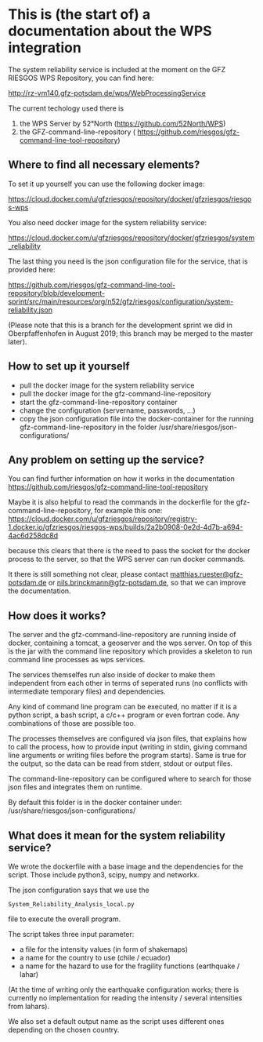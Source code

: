 This is (the start of) a documentation about the WPS integration
================================================================

The system reliability service is included at the moment on the GFZ
RIESGOS WPS Repository, you can find here:

http://rz-vm140.gfz-potsdam.de/wps/WebProcessingService

The current techology used there is
1) the WPS Server by 52°North (https://github.com/52North/WPS)
2) the GFZ-command-line-repository (
https://github.com/riesgos/gfz-command-line-tool-repository)


Where to find all necessary elements?
-------------------------------------

To set it up yourself you can use the following docker image:

https://cloud.docker.com/u/gfzriesgos/repository/docker/gfzriesgos/riesgos-wps

You also need docker image for the system reliability service:

https://cloud.docker.com/u/gfzriesgos/repository/docker/gfzriesgos/system_reliability

The last thing you need is the json configuration file for the
service, that is provided here:

https://github.com/riesgos/gfz-command-line-tool-repository/blob/development-sprint/src/main/resources/org/n52/gfz/riesgos/configuration/system-reliability.json

(Please note that this is a branch for the development sprint we did
in Oberpfaffenhofen in August 2019; this branch may be merged to the
master later).


How to set up it yourself
-------------------------

- pull the docker image for the system reliability service
- pull the docker image for the gfz-command-line-repository
- start the gfz-command-line-repository container
- change the configuration (servername, passwords, ...)
- copy the json configuration file into the docker-container for the
  running gfz-command-line-repository in the folder
  /usr/share/riesgos/json-configurations/

Any problem on setting up the service?
--------------------------------------

You can find further information on how it works in the documentation
 https://github.com/riesgos/gfz-command-line-tool-repository
 
Maybe it is also helpful to read the commands in the dockerfile for
the gfz-command-line-repository, for example this one:
https://cloud.docker.com/u/gfzriesgos/repository/registry-1.docker.io/gfzriesgos/riesgos-wps/builds/2a2b0908-0e2d-4d7b-a694-4ac6d258dc8d

because this clears that there is the need to pass the socket for the
docker process to the server, so that the WPS server can run docker
commands.
 
It there is still something not clear, please contact
matthias.ruester@gfz-potsdam.de or nils.brinckmann@gfz-potsdam.de,
so that we can improve the documentation.

How does it works?
------------------

The server and the gfz-command-line-repository are running inside of
docker, containing a tomcat, a geoserver and the wps server.
On top of this is the jar with the command line repository which
provides a skeleton to run command line processes as wps services.

The services themselfes run also inside of docker to make them
independent from each other in terms of seperated runs (no conflicts
with intermediate temporary files) and dependencies.

Any kind of command line program can be executed, no matter if it is
a python script, a bash script, a c/c++ program or even fortran code.
Any combinations of those are possible too.

The processes themselves are configured via json files, that explains
how to call the process, how to provide input (writing in stdin,
giving command line arguments or writing files before the program
starts).
Same is true for the output, so the data can be read from stderr,
stdout or output files.

The command-line-repository can be configured where to search for
those json files and integrates them on runtime.

By default this folder is in the docker container under:
/usr/share/riesgos/json-configurations/

What does it mean for the system reliability service?
-----------------------------------------------------

We wrote the dockerfile with a base image and the dependencies for the
script. Those include python3, scipy, numpy and networkx.

The json configuration says that we use the
```
System_Reliability_Analysis_local.py
```
file to execute the overall program.

The script takes three input parameter:
- a file for the intensity values (in form of shakemaps)
- a name for the country to use (chile / ecuador)
- a name for the hazard to use for the fragility functions (earthquake
  / lahar)
  
(At the time of writing only the earthquake configuration works; there
is currently no implementation for reading the intensity / several
intensities from lahars).

We also set a default output name as the script uses different ones
depending on the chosen country.
